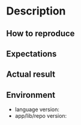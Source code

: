# Description

<!-- Description of a problem -->

## How to reproduce

<!-- The smallest possible code example to show the problem, like -->

## Expectations

## Actual result

## Environment

- language version:
- app/lib/repo version:
